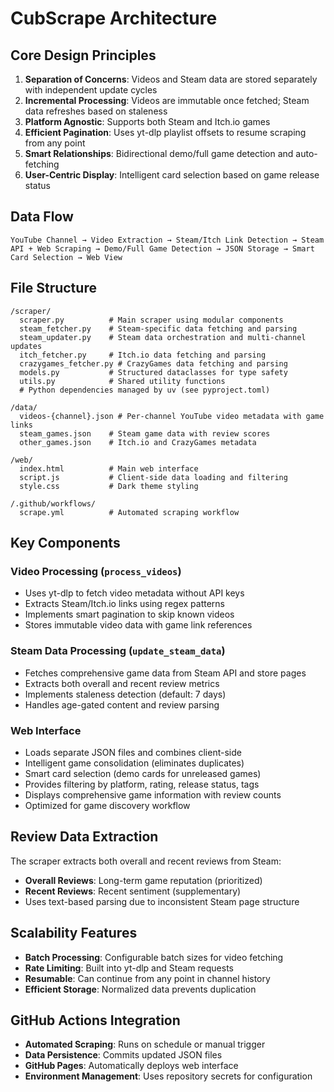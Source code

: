 # CubScrape Architecture

## Core Design Principles

1. **Separation of Concerns**: Videos and Steam data are stored separately with independent update cycles
2. **Incremental Processing**: Videos are immutable once fetched; Steam data refreshes based on staleness
3. **Platform Agnostic**: Supports both Steam and Itch.io games
4. **Efficient Pagination**: Uses yt-dlp playlist offsets to resume scraping from any point
5. **Smart Relationships**: Bidirectional demo/full game detection and auto-fetching
6. **User-Centric Display**: Intelligent card selection based on game release status

## Data Flow

```
YouTube Channel → Video Extraction → Steam/Itch Link Detection → Steam API + Web Scraping → Demo/Full Game Detection → JSON Storage → Smart Card Selection → Web View
```

## File Structure

```
/scraper/
  scraper.py          # Main scraper using modular components
  steam_fetcher.py    # Steam-specific data fetching and parsing
  steam_updater.py    # Steam data orchestration and multi-channel updates
  itch_fetcher.py     # Itch.io data fetching and parsing
  crazygames_fetcher.py # CrazyGames data fetching and parsing
  models.py           # Structured dataclasses for type safety
  utils.py            # Shared utility functions
  # Python dependencies managed by uv (see pyproject.toml)
  
/data/
  videos-{channel}.json # Per-channel YouTube video metadata with game links
  steam_games.json    # Steam game data with review scores
  other_games.json    # Itch.io and CrazyGames metadata
  
/web/
  index.html          # Main web interface
  script.js           # Client-side data loading and filtering
  style.css           # Dark theme styling
  
/.github/workflows/
  scrape.yml          # Automated scraping workflow
```

## Key Components

### Video Processing (`process_videos`)
- Uses yt-dlp to fetch video metadata without API keys
- Extracts Steam/Itch.io links using regex patterns
- Implements smart pagination to skip known videos
- Stores immutable video data with game link references

### Steam Data Processing (`update_steam_data`)
- Fetches comprehensive game data from Steam API and store pages
- Extracts both overall and recent review metrics
- Implements staleness detection (default: 7 days)
- Handles age-gated content and review parsing

### Web Interface
- Loads separate JSON files and combines client-side
- Intelligent game consolidation (eliminates duplicates)
- Smart card selection (demo cards for unreleased games)
- Provides filtering by platform, rating, release status, tags
- Displays comprehensive game information with review counts
- Optimized for game discovery workflow

## Review Data Extraction

The scraper extracts both overall and recent reviews from Steam:
- **Overall Reviews**: Long-term game reputation (prioritized)
- **Recent Reviews**: Recent sentiment (supplementary)
- Uses text-based parsing due to inconsistent Steam page structure

## Scalability Features

- **Batch Processing**: Configurable batch sizes for video fetching
- **Rate Limiting**: Built into yt-dlp and Steam requests
- **Resumable**: Can continue from any point in channel history
- **Efficient Storage**: Normalized data prevents duplication

## GitHub Actions Integration

- **Automated Scraping**: Runs on schedule or manual trigger
- **Data Persistence**: Commits updated JSON files
- **GitHub Pages**: Automatically deploys web interface
- **Environment Management**: Uses repository secrets for configuration